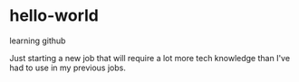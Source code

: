 # hello-world
learning github

Just starting a new job that will require a lot more tech knowledge than I've had to use in my previous jobs.
